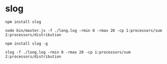 # slog

`npm install slog`

`node bin/master.js -f ./long.log -rmin 0 -rmax 20 -cp 1:processors/sum 2:processors/distribution`

`npm install slog -g`

`slog -f ./long.log -rmin 0 -rmax 20 -cp 1:processors/sum 2:processors/distribution`

